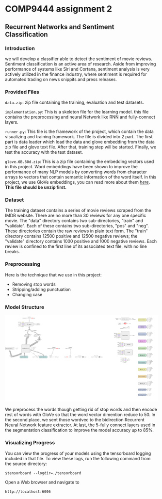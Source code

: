 # COMP9444 assignment 2
## Recurrent Networks and Sentiment Classification

### Introduction

we will develop a classifier able to detect the sentiment of movie reviews. Sentiment classification is an active area of research. Aside from improving performance of systems like Siri and Cortana, sentiment analysis is very actively utilized in the finance industry, where sentiment is required for automated trading on news snippits and press releases.


### Provided Files


`data.zip`: zip file containing the training, evaluation and test datasets.

`implementation.py`: This is a skeleton file for the learning model. this file contains the preprocessing and neural Network like RNN and fully-connect layers.

`runner.py`: This file is the framework of the project, which contain the data visualizing and training framework. The file is divided into 2 part. The first part is data loader which load the data and glove embedding from the data zip file and glove text file. After that, training step will be started. Finally, we test the accuracy with the test dataset.

`glove.6B.50d.zip`: This is a zip file containing the embedding vectors used in this project. Word embeddings have been shown to improve the performance of many NLP models by converting words from character arrays to vectors that contain semantic information of the word itself. In this project, we use GloVe embeddings, you can read more about them [*here*](https://nlp.stanford.edu/projects/glove/). **This file should be unzip first.**

### Dataset

The training dataset contains a series of movie reviews scraped from the IMDB website. There are no more than 30 reviews for any one specific movie. The "data" directory contains two sub-directories, "train" and "validate". Each of these contains two sub-directories, "pos" and "neg". These directories contain the raw reviews in plain text form. The "train" directory contains 12500 positive and 12500 negative reviews; the "validate" directory contains 1000 positive and 1000 negative reviews. Each review is confined to the first line of its associated text file, with no line breaks.

### Preprocessing

Here is the technique that we use in this project:
- Removing stop words
- Stripping/adding punctuation
- Changing case


### Model Structure

![model](img/model_structure.png)

We preprocess the words though getting rid of stop words and then encode rest of words with GloVe so that the word vector dimention reduce to 50. In the second place, we sent those wordvec to the bidirection Recurrent Neural Network feature extractor. At last, the 5-fully connect layers used in the segmentation classification to improve the model accuracy up to 85%.

### Visualizing Progress

You can view the progress of your models using the tensorboard logging included in that file. To view these logs, run the following command from the source directory:

```shell
$tensorboard --logdir=./tensorboard
```

Open a Web browser and navigate to

    http://localhost:6006
